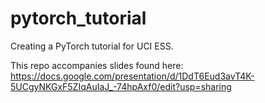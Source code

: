 # pytorch_tutorial
Creating a PyTorch tutorial for UCI ESS.

This repo accompanies slides found here:
https://docs.google.com/presentation/d/1DdT6Eud3avT4K-5UCgyNKGxF5ZIqAuIaJ_-74hpAxf0/edit?usp=sharing

